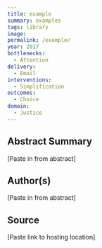 ```yaml
---
title: example
summary: examples
tags: library
image: 
permalink: /example/
year: 2017
bottlenecks: 
  - Attention 
delivery: 
  - Email 
interventions: 
  - Simplification 
outcomes: 
  - Choice 
domain: 
  - Justice
---
```


## Abstract Summary

[Paste in from abstract]

## Author(s)

[Paste in from abstract]

## Source

[Paste link to hosting location]
